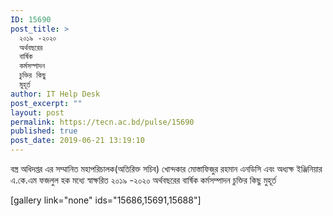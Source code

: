 ```yaml
---
ID: 15690
post_title: >
  ২০১৯ -২০২০
  অর্থবছরের
  বার্ষিক
  কর্মসম্পাদন
  চুক্তির কিছু
  মুহূর্ত
author: IT Help Desk
post_excerpt: ""
layout: post
permalink: https://tecn.ac.bd/pulse/15690
published: true
post_date: 2019-06-21 13:19:10
---
```

বস্ত্র অধিদপ্তর এর সম্মানিত মহাপরিচালক(অতিরিক্ত সচিব) খোন্দকার মোস্তাফিজুর রহমান এনডিসি এবং অধ্যক্ষ ইঞ্জিনিয়ার এ.কে.এম ফজলুল হক মধ্যে স্বাক্ষরিত ২০১৯ -২০২০ অর্থবছরের বার্ষিক কর্মসম্পাদন চুক্তির কিছু মুহূর্ত

[gallery link="none" ids="15686,15691,15688"]